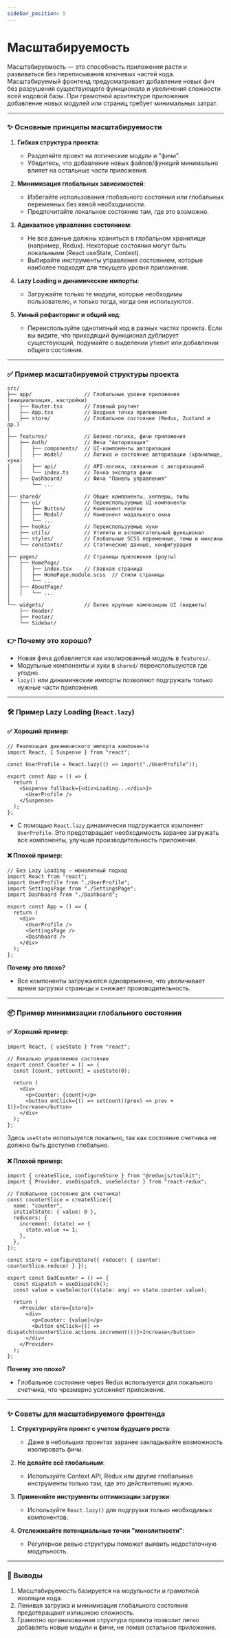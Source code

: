 ```yaml
---
sidebar_position: 5
---
```


# Масштабируемость

Масштабируемость — это способность приложения расти и развиваться без переписывания ключевых частей кода. Масштабируемый фронтенд предусматривает добавление новых фич без разрушения существующего функционала и увеличения сложности всей кодовой базы. При грамотной архитектуре приложения добавление новых модулей или страниц требует минимальных затрат.

---

### ✨ Основные принципы масштабируемости

1. **Гибкая структура проекта**: 
   - Разделяйте проект на логические модули и "фичи".
   - Убедитесь, что добавление новых файлов/функций минимально влияет на остальные части приложения.

2. **Минимизация глобальных зависимостей**:
   - Избегайте использования глобального состояния или глобальных переменных без явной необходимости.
   - Предпочитайте локальное состояние там, где это возможно.

3. **Адекватное управление состоянием**:
   - Не все данные должны храниться в глобальном хранилище (например, Redux). Некоторые состояния могут быть локальными (React useState, Context).
   - Выбирайте инструменты управления состоянием, которые наиболее подходят для текущего уровня приложения.

4. **Lazy Loading и динамические импорты**:
   - Загружайте только те модули, которые необходимы пользователю, и только тогда, когда они используются.

5. **Умный рефакторинг и общий код**:
   - Переиспользуйте однотипный код в разных частях проекта. Если вы видите, что приходящий функционал дублирует существующий, подумайте о выделении утилит или добавлении общего состояния.

---

### ✅ Пример масштабируемой структуры проекта

```plaintext
src/
├── app/                 // Глобальные уровни приложения (инициализация, настройки)
│   ├── Router.tsx       // Главный роутинг
│   ├── App.tsx          // Входная точка приложения
│   ├── store/           // Глобальное состояние (Redux, Zustand и др.)
│
├── features/            // Бизнес-логика, фичи приложения
│   ├── Auth/            // Фича "Авторизация"
│   │   ├── components/  // UI-компоненты авторизации
│   │   ├── model/       // Логика и состояние авторизации (хранилище, хуки)
│   │   ├── api/         // API-логика, связанная с авторизацией
│   │   └── index.ts     // Точка экспорта фичи
│   ├── Dashboard/       // Фича "Панель управления"
│       └── ...
│
├── shared/              // Общие компоненты, хелперы, типы
│   ├── ui/              // Переиспользуемые UI-компоненты
│   │   ├── Button/      // Компонент кнопки
│   │   ├── Modal/       // Компонент модального окна
│   │   └── ...
│   ├── hooks/           // Переиспользуемые хуки
│   ├── utils/           // Утилиты и вспомогательный функционал
│   ├── styles/          // Глобальные SCSS переменные, темы и миксины
│   └── constants/       // Статические данные, конфигурация
│
├── pages/               // Страницы приложения (роуты)
│   ├── HomePage/
│   │   ├── index.tsx    // Главная страница
│   │   ├── HomePage.module.scss  // Стили страницы
│   │   └── ...
│   ├── AboutPage/
│   │   └── ...
│
└── widgets/             // Более крупные композиции UI (виджеты)
    ├── Header/
    ├── Footer/
    └── Sidebar/
```

### 👉 Почему это хорошо?

- Новая фича добавляется как изолированный модуль в `features/`.
- Модульные компоненты и хуки в `shared/` переиспользуются где угодно.
- `lazy()` или динамические импорты позволяют подгружать только нужные части приложения.

---

### 🛠 Пример Lazy Loading (`React.lazy`)

#### ✅ Хороший пример:

```tsx
// Реализация динамического импорта компонента
import React, { Suspense } from "react";

const UserProfile = React.lazy(() => import("./UserProfile"));

export const App = () => {
  return (
    <Suspense fallback={<div>Loading...</div>}>
      <UserProfile />
    </Suspense>
  );
};
```

- С помощью `React.lazy` динамически подгружается компонент `UserProfile`. Это предотвращает необходимость заранее загружать все компоненты, улучшая производительность приложения.

#### ❌ Плохой пример:

```tsx
// Без Lazy Loading — монолитный подход
import React from "react";
import UserProfile from "./UserProfile";
import SettingsPage from "./SettingsPage";
import Dashboard from "./Dashboard";

export const App = () => {
  return (
    <div>
      <UserProfile />
      <SettingsPage />
      <Dashboard />
    </div>
  );
};
```

**Почему это плохо?**
- Все компоненты загружаются одновременно, что увеличивает время загрузки страницы и снижает производительность.

---

### 📦 Пример минимизации глобального состояния

#### ✅ Хороший пример:

```tsx
import React, { useState } from "react";

// Локально управляемое состояние
export const Counter = () => {
  const [count, setCount] = useState(0);

  return (
    <div>
      <p>Counter: {count}</p>
      <button onClick={() => setCount((prev) => prev + 1)}>Increase</button>
    </div>
  );
};
```

Здесь `useState` используется локально, так как состояние счетчика не должно быть доступно глобально.

#### ❌ Плохой пример:

```tsx
import { createSlice, configureStore } from "@reduxjs/toolkit";
import { Provider, useDispatch, useSelector } from "react-redux";

// Глобальное состояние для счетчика!
const counterSlice = createSlice({
  name: "counter",
  initialState: { value: 0 },
  reducers: {
    increment: (state) => {
      state.value += 1;
    },
  },
});

const store = configureStore({ reducer: { counter: counterSlice.reducer } });

export const BadCounter = () => {
  const dispatch = useDispatch();
  const value = useSelector((state: any) => state.counter.value);

  return (
    <Provider store={store}>
      <div>
        <p>Counter: {value}</p>
        <button onClick={() => dispatch(counterSlice.actions.increment())}>Increase</button>
      </div>
    </Provider>
  );
};
```

**Почему это плохо?**
- Глобальное состояние через Redux используется для локального счетчика, что чрезмерно усложняет приложение.

---

### ✨ Советы для масштабируемого фронтенда

1. **Структурируйте проект с учетом будущего роста**:
   - Даже в небольших проектах заранее закладывайте возможность изолировать фичи.

2. **Не делайте всё глобальным**:
   - Используйте Context API, Redux или другие глобальные инструменты только там, где это действительно нужно.

3. **Применяйте инструменты оптимизации загрузки**:
   - Используйте `React.lazy()` для подгрузки только необходимых компонентов.

4. **Отслеживайте потенциальные точки "монолитности"**:
   - Регулярное ревью структуры поможет выявить недостаточную модульность.

---

### 🎯 Выводы

1. Масштабируемость базируется на модульности и грамотной изоляции кода.
2. Ленивая загрузка и минимизация глобального состояния предотвращают излишнюю сложность.
3. Грамотно организованная структура проекта позволит легко добавлять новые модули и фичи, не ломая остальное приложение.